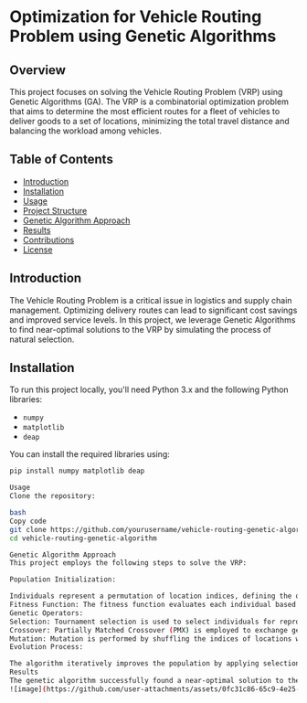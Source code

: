 # Optimization for Vehicle Routing Problem using Genetic Algorithms

## Overview
This project focuses on solving the Vehicle Routing Problem (VRP) using Genetic Algorithms (GA). The VRP is a combinatorial optimization problem that aims to determine the most efficient routes for a fleet of vehicles to deliver goods to a set of locations, minimizing the total travel distance and balancing the workload among vehicles.

## Table of Contents
- [Introduction](#introduction)
- [Installation](#installation)
- [Usage](#usage)
- [Project Structure](#project-structure)
- [Genetic Algorithm Approach](#genetic-algorithm-approach)
- [Results](#results)
- [Contributions](#contributions)
- [License](#license)

## Introduction
The Vehicle Routing Problem is a critical issue in logistics and supply chain management. Optimizing delivery routes can lead to significant cost savings and improved service levels. In this project, we leverage Genetic Algorithms to find near-optimal solutions to the VRP by simulating the process of natural selection.

## Installation
To run this project locally, you'll need Python 3.x and the following Python libraries:

- `numpy`
- `matplotlib`
- `deap`

You can install the required libraries using:

```bash
pip install numpy matplotlib deap

Usage
Clone the repository:

bash
Copy code
git clone https://github.com/yourusername/vehicle-routing-genetic-algorithm.git
cd vehicle-routing-genetic-algorithm

Genetic Algorithm Approach
This project employs the following steps to solve the VRP:

Population Initialization:

Individuals represent a permutation of location indices, defining the order in which vehicles will visit the locations.
Fitness Function: The fitness function evaluates each individual based on the total travel distance and the balance of the workload among vehicles.
Genetic Operators:
Selection: Tournament selection is used to select individuals for reproduction.
Crossover: Partially Matched Crossover (PMX) is employed to exchange genetic material between pairs of individuals.
Mutation: Mutation is performed by shuffling the indices of locations with a low probability.
Evolution Process:

The algorithm iteratively improves the population by applying selection, crossover, and mutation until a stopping condition is met.
Results
The genetic algorithm successfully found a near-optimal solution to the VRP, with a balanced workload among vehicles and minimized total travel distance. Below is a visualization of the optimal route discovered:
![image](https://github.com/user-attachments/assets/0fc31c86-65c9-4e25-bf35-e5e2f2b56c06)



